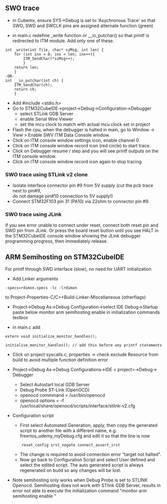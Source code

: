 ## SWO trace 

* in Cubemx, ensure SYS->Debug is set to 'Asychronous Trace' so that SWO, SWD and SWCLK
pins are assigned alternate function (green)

* in main.c redefine  _write function or __io_putchar() so that
 printf is redirected to ITM module. Add only one of these.
``` 
int _write(int file, char* szMsg, int len) {
	for (int inx = 0; inx < len; inx++){
		ITM_SendChar(*szMsg++);
	    }
	return len;
    }
-OR-
int __io_putchar(int ch) {
	ITM_SendChar(ch);
	return ch;
    }    
```
* Add #include <stdio.h> 
* Go to STM32CubeIDE->project->Debug->Configuration->Debugger
    * select STLink GDB Server
    * enable Serial Wire Viewer
    * set the mcu clock to match with actual mcu clock set in project
* Flash the cpu, when the debugger is halted in main, 
 go to Window -> View > Enable SWV ITM Data Console window.
* Click on ITM console window settings icon,  enable channel 0
* Click on ITM console window record icon (red circle) to start trace.   
* Click on Debugger resume / step and you will see printf outputs on the ITM console window.
* Click on ITM console window record icon again to stop tracing


### SWO trace using STLink v2 clone
* Isolate interface connector pin #9 from 5V supply (cut the pcb trace next to pin#9,  
do not damage pin#10 connection to 5V supply!)
* Connect STM32F103 pin 31 (PA10) via 22ohm to connector pin #9.

### SWO trace using JLink
If you see error unable to connect under reset, connect both reset pin and SWO pin
from JLink. Or press the board reset button until you see HALT in the STM32CubeIDE console
window showing the JLink debugger programming progress, then immediately release.

## ARM Semihosting on STM32CubeIDE
For printf through SWD interface (slow), no need for UART initialization
 
* Add Linker arguments
```
-specs=rdimon.specs -lc -lrdimon
```
to Project-Properties-C/C++Build-Linker-Miscellaneous (otherflags)

* Project->Debug As->Debug Configuration->select IDE <project> Debug->Startup
paste below 
    monitor arm semihosting enable
in initialization commands textbox

* in main.c add
```
extern void initialize_monitor_handles();

initialise_monitor_handles(); // add this before any printf statements
```
* Click on project syscalls.c, properties -> check exclude Resource from build to avoid
multiple function definition error

* Project->Debug As->Debug Configurations->IDE < project>->Debug-> Debugger
    * Select Autostart local GDB Server
    * Debug Probe ST-Link (OpenOCD)
    * openocd commmand = /usr/bin/openocd
    * openocd options = -f /usr/local/share/openocd/scripts/interface/stlink-v2.cfg
     
* Configuration script
    * First select Automated Generation, apply, then copy the generated script to
    another file with a different name, e.g. freertos_udemy_myDebug.cfg and 
    edit it so that the line is now
    ```
        reset_config srst_nogate connect_assert_srst
    ```
    * The change is required to avoid connection error "target not halted".
    * Now go back to Configuration Script and select User defined and select the edited
    script. The auto generated script is always regenerated on build so any changes
    will be lost. 
    
* Note semihosting only works when Debug Probe is set to STLINK Openocd.
  Semihosting does not work with STlink GDB Server, results in error 
  not able to execute the initialization command
    "monitor arm semihosting enable "


